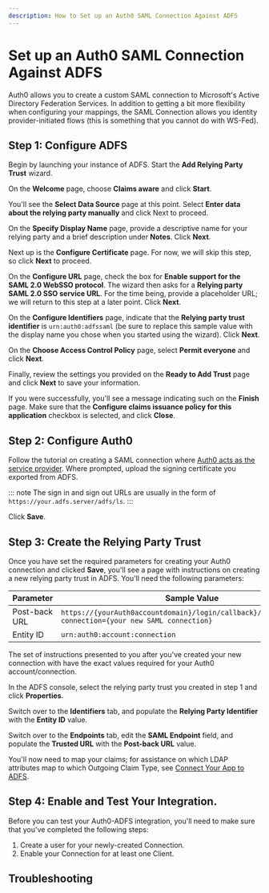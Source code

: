 ```yaml
---
description: How to Set up an Auth0 SAML Connection Against ADFS
---
```


# Set up an Auth0 SAML Connection Against ADFS

Auth0 allows you to create a custom SAML connection to Microsoft's Active Directory Federation Services. In addition to getting a bit more flexibility when configuring your mappings, the SAML Connection allows you identity provider-initiated flows (this is something that you cannot do with WS-Fed).

## Step 1: Configure ADFS

Begin by launching your instance of ADFS. Start the **Add Relying Party Trust** wizard.

On the **Welcome** page, choose **Claims aware** and click **Start**.

You'll see the **Select Data Source** page at this point. Select **Enter data about the relying party manually** and click Next to proceed.

On the **Specify Display Name** page, provide a descriptive name for your relying party and a brief description under **Notes**. Click **Next**.

Next up is the **Configure Certificate** page. For now, we will skip this step, so click **Next** to proceed.

On the **Configure URL** page, check the box for **Enable support for the SAML 2.0 WebSSO protocol**. The wizard then asks for a **Relying party SAML 2.0 SSO service URL**. For the time being, provide a placeholder URL; we will return to this step at a later point. Click **Next**.

On the **Configure Identifiers** page, indicate that the **Relying party trust identifier** is `urn:auth0:adfssaml` (be sure to replace this sample value with the display name you chose when you started using the wizard). Click **Next**.

On the **Choose Access Control Policy** page, select **Permit everyone** and click **Next**.

Finally, review the settings you provided on the **Ready to Add Trust** page and click **Next** to save your information.

If you were successfully, you'll see a message indicating such on the **Finish** page. Make sure that the **Configure claims issuance policy for this application** checkbox is selected, and click **Close**.

## Step 2: Configure Auth0

Follow the tutorial on creating a SAML connection where [Auth0 acts as the service provider](/protocols/saml/saml-sp-generic). Where prompted, upload the signing certificate you exported from ADFS.

::: note
The sign in and sign out URLs are usually in the form of `https://your.adfs.server/adfs/ls`.
:::

Click **Save**.

## Step 3: Create the Relying Party Trust

Once you have set the required parameters for creating your Auth0 connection and clicked **Save**, you'll see a page with instructions on creating a new relying party trust in ADFS. You'll need the following parameters:

| Parameter | Sample Value |
| - | - |
| Post-back URL | `https://{yourAuth0accountdomain}/login/callback}/login/callback?connection={your new SAML connection}` |
| Entity ID | `urn:auth0:account:connection` |

The set of instructions presented to you after you've created your new connection with have the exact values required for your Auth0 account/connection.

In the ADFS console, select the relying party trust you created in step 1 and click **Properties**. 

Switch over to the **Identifiers** tab, and populate the **Relying Party Identifier** with the **Entity ID** value.

Switch over to the **Endpoints** tab, edit the **SAML Endpoint** field, and populate the **Trusted URL** with the **Post-back URL** value.

You'll now need to map your claims; for assistance on which LDAP attributes map to which Outgoing Claim Type, see [Connect Your App to ADFS](/connections/enterprise/adfs).

## Step 4: Enable and Test Your Integration.

Before you can test your Auth0-ADFS integration, you'll need to make sure that you've completed the following steps:

1. Create a user for your newly-created Connection.
2. Enable your Connection for at least one Client.

## Troubleshooting